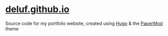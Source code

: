 # [deluf.github.io](https://deluf.github.io)
Source code for my portfolio website, created using [Hugo](https://gohugo.io/) & the [PaperMod](https://github.com/adityatelange/hugo-PaperMod) theme

